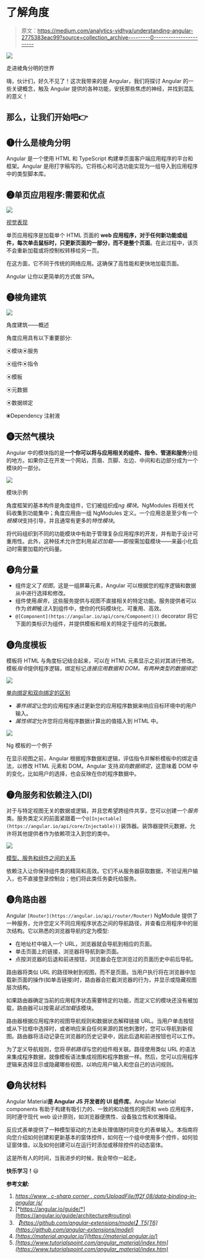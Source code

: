 # 了解角度

> 原文：<https://medium.com/analytics-vidhya/understanding-angular-2775383eac99?source=collection_archive---------0----------------------->

![](img/e21b75830d8759dc2193e5539e492aa0.png)

走进棱角分明的世界

嗨，伙计们，好久不见了！这次我带来的是 Angular，我们将探讨 Angular 的一些关键概念，触及 Angular 提供的各种功能，安抚那些焦虑的神经，并找到混乱的意义！

## 那么，让我们开始吧👉

## **❶什么是棱角分明**

Angular 是一个使用 HTML 和 TypeScript 构建单页面客户端应用程序的平台和框架。Angular 是用打字稿写的。它将核心和可选功能实现为一组导入到应用程序中的类型脚本库。

## ❷单页应用程序:需要和优点

![](img/8deacc3ef32b9a7792bdadd5c2fa8c12.png)

[视觉表现](https://www.google.com/url?sa=i&url=https%3A%2F%2Fwww.excellentwebworld.com%2Fwhat-is-a-single-page-application%2F&psig=AOvVaw1DDaQkvydOXjjkwOb1rT8H&ust=1627881910580000&source=images&cd=vfe&ved=0CAsQjRxqFwoTCOjDwuyKj_ICFQAAAAAdAAAAABAJ)

单页应用程序是加载单个 HTML 页面的 **web 应用程序，对于任何新功能或组件，每次单击鼠标时，只更新页面的一部分，而不是整个页面**。在此过程中，该页不会重新加载或将控制权转移给另一页。

在这方面，它不同于传统的网络应用。这确保了高性能和更快地加载页面。

Angular 让你以更简单的方式做 SPA。

## ❸棱角建筑

![](img/e1a80916a1671687b8c9ebb171a2258d.png)

角度建筑——概述

角度应用具有以下重要部分:

⦿模块⦿服务

⦿组件⦿指令

⦿模板

⦿元数据

⦿数据绑定

⦿Dependency 注射液

## ➍天然气模块

Angular 中的模块指的是**一个你可以将与应用相关的组件、指令、管道和服务**分组的地方。如果你正在开发一个网站，页眉、页脚、左边、中间和右边部分成为一个模块的一部分。

![](img/204595590fa0d3472e2e78c05250c338.png)

模块示例

角度框架的基本构件是角度组件，它们被组织成*ng 模块*。NgModules 将相关代码收集到功能集中；角度应用由一组 NgModules 定义。一个应用总是至少有一个*根模块*支持引导，并且通常有更多的*特性模块*。

将代码组织到不同的功能模块中有助于管理复杂应用程序的开发，并有助于设计可重用性。此外，这种技术允许您利用*延迟加载*——即按需加载模块——来最小化启动时需要加载的代码量。

## ➎角分量

*   组件定义了*视图*，这是一组屏幕元素，Angular 可以根据您的程序逻辑和数据从中进行选择和修改。
*   组件使用*服务*，这些服务提供与视图不直接相关的特定功能。服务提供者可以作为*依赖*被*注入*到组件中，使你的代码模块化、可重用、高效。
*   `@[Component](https://angular.io/api/core/Component)()` decorator 将它下面的类标识为组件，并提供模板和相关的特定于组件的元数据。

## ➏角度模板

模板将 HTML 与角度标记结合起来，可以在 HTML 元素显示之前对其进行修改。模板*指令*提供程序逻辑，绑定标记*连接应用数据和 DOM。有两种类型的数据绑定:*

![](img/4a127355837613e4c5557dfd091c0052.png)

[单向绑定和双向绑定的区别](https://www.c-sharpcorner.com/UploadFile/ff2f08/data-binding-in-angularjs/)

*   *事件绑定*让您的应用程序通过更新您的应用程序数据来响应目标环境中的用户输入。
*   *属性绑定*允许您将应用程序数据计算出的值插入到 HTML 中。

![](img/27e5bc1503da0a73eed175a6b4d6260e.png)

Ng 模板的一个例子

在显示视图之前，Angular 根据程序数据和逻辑，评估指令并解析模板中的绑定语法，以修改 HTML 元素和 DOM。Angular 支持*双向数据绑定*，这意味着 DOM 中的变化，比如用户的选择，也会反映在你的程序数据中。

## ➐角服务和依赖注入(DI)

对于与特定视图无关的数据或逻辑，并且您希望跨组件共享，您可以创建一个*服务*类。服务类定义的前面紧跟着一个`@[Injectable](https://angular.io/api/core/Injectable)()`装饰器。装饰器提供元数据，允许将其他提供者作为依赖项注入到您的类中。

![](img/bb6fd6a881bbc44d462a3725b0ee3b8a.png)

[模型、服务和组件之间的关系](https://github.com/angular-extensions/model)

依赖注入让你保持组件类的精简和高效。它们不从服务器获取数据，不验证用户输入，也不直接登录控制台；他们将此类任务委托给服务。

## ➑角路由器

Angular `[Router](https://angular.io/api/router/Router)` NgModule 提供了一种服务，允许您定义不同应用程序状态之间的导航路径，并查看应用程序中的层次结构。它以熟悉的浏览器导航约定为模型:

*   在地址栏中输入一个 URL，浏览器就会导航到相应的页面。
*   单击页面上的链接，浏览器将导航到新页面。
*   点按浏览器的后退和前进按钮，浏览器会在您浏览过的页面历史中前后导航。

路由器将类似 URL 的路径映射到视图，而不是页面。当用户执行将在浏览器中加载新页面的操作(如单击链接)时，路由器会拦截浏览器的行为，并显示或隐藏视图层次结构。

如果路由器确定当前的应用程序状态需要特定的功能，而定义它的模块还没有被加载，路由器可以按需*延迟加载*该模块。

路由器根据应用程序的视图导航规则和数据状态解释链接 URL。当用户单击按钮或从下拉框中选择时，或者响应来自任何来源的其他刺激时，您可以导航到新视图。路由器将活动记录在浏览器的历史记录中，因此后退和前进按钮也可以工作。

为了定义导航规则，您将*导航路径*与您的组件相关联。路径使用类似 URL 的语法来集成程序数据，就像模板语法集成视图和程序数据一样。然后，您可以应用程序逻辑来选择显示或隐藏哪些视图，以响应用户输入和您自己的访问规则。

## ➒角状材料

Angular Material**是 Angular JS 开发者的 UI 组件库**。Angular Material components 有助于构建有吸引力的、一致的和功能性的网页和 web 应用程序，同时遵守现代 web 设计原则，如浏览器便携性、设备独立性和优雅降级。

反应式表单提供了一种模型驱动的方法来处理值随时间变化的表单输入。本指南将向您介绍如何创建和更新基本的窗体控件，如何在一个组中使用多个控件，如何验证窗体值，以及如何创建可以在运行时添加或移除控件的动态窗体。

这是所有人的时间，当我进步的时候，我会带你一起走。

**快乐学习！**😃

**参考文献:**

1.  [*https://www . c-sharp corner . com/UploadFile/ff2f 08/data-binding-in-angular js/*](https://www.c-sharpcorner.com/UploadFile/ff2f08/data-binding-in-angularjs/)
2.  [*https://angular.io/guide/*](https://angular.io/guide/architecture#routing)
3.  *【https://github.com/angular-extensions/model】T5[T6](https://github.com/angular-extensions/model)*
4.  *[https://material.angular.io/](https://material.angular.io/)*
5.  *[https://www.tutorialspoint.com/angular_material/index.htm](https://www.tutorialspoint.com/angular_material/index.htm)*